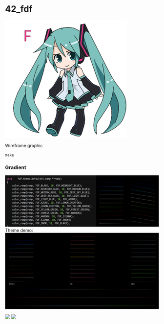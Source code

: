 # 42_fdf
![](images/fdf_miku_dance.gif)

Wireframe graphic
```
make
```
### Gradient
![](images/default_gradient_test.png)
Theme demo:
![](images/theme.png)
<p float="left">
  <img src="images/shana_combo.gif" width="100" />
  <img src="images/matrix_bullet.gif" width="100" />
</p>
